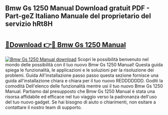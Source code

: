 ## Bmw Gs 1250 Manual Download gratuit PDF - Part-geZ Italiano Manuale del proprietario del servizio hRt8H

# <h2><a href="http://dfduvt.blite.top/?on=Bmw+Gs+1250+Manual">🔗Download 👉🔴 Bmw Gs 1250 Manual</a></h2>

[![Bmw Gs 1250 Manual download](https://i.imgur.com/lujVjoI.png)](http://dfduvt.blite.top/?on=Bmw+Gs+1250+Manual)
Scopri le possibilità benvenuto nel mondo delle possibilità con il tuo nuovo Bmw Gs 1250 Manual! Questa guida spiega le funzionalità, le applicazioni e le soluzioni per la risoluzione dei problemi. Guida All'installazione passo passo questa sezione fornisce una guida all'installazione chiara e chiara per il tuo nuovo REDDDDDDD. Goditi la comodità Dell'elenco delle funzionalità mentre usi il tuo nuovo Bmw Gs 1250 Manual. Partiamo dal presupposto che Bmw Gs 1250 Manual è stata una risorsa affidabile ed efficace nel tuo viaggio verso la padronanza dell'uso del tuo nuovo gadget. Se hai bisogno di aiuto o chiarimenti, non esitare a contattare il nostro team di supporto.
